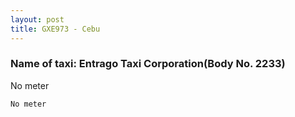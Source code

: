 ```yaml
---
layout: post
title: GXE973 - Cebu
---
```


### Name of taxi: Entrago Taxi Corporation(Body No. 2233)

No meter

```No meter```
